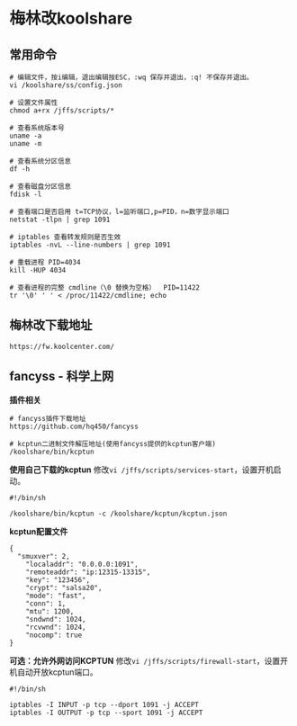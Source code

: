 # 梅林改koolshare

## 常用命令
```
# 编辑文件，按i编辑，退出编辑按ESC，:wq 保存并退出，:q! 不保存并退出。
vi /koolshare/ss/config.json

# 设置文件属性
chmod a+rx /jffs/scripts/*

# 查看系统版本号
uname -a
uname -m

# 查看系统分区信息
df -h

# 查看磁盘分区信息
fdisk -l

# 查看端口是否启用 t=TCP协议，l=监听端口,p=PID，n=数字显示端口
netstat -tlpn | grep 1091

# iptables 查看转发规则是否生效
iptables -nvL --line-numbers | grep 1091

# 重载进程 PID=4034
kill -HUP 4034

# 查看进程的完整 cmdline（\0 替换为空格）  PID=11422
tr '\0' ' ' < /proc/11422/cmdline; echo
```
## 梅林改下载地址
```
https://fw.koolcenter.com/
```

## fancyss - 科学上网

**插件相关**
```
# fancyss插件下载地址
https://github.com/hq450/fancyss

# kcptun二进制文件解压地址(使用fancyss提供的kcptun客户端)
/koolshare/bin/kcptun
```

**使用自己下载的kcptun**
修改``vi /jffs/scripts/services-start``，设置开机启动。
```
#!/bin/sh

/koolshare/bin/kcptun -c /koolshare/kcptun/kcptun.json
```

**kcptun配置文件**
```
{
  "smuxver": 2, 
	"localaddr": "0.0.0.0:1091",
	"remoteaddr": "ip:12315-13315",
	"key": "123456",
	"crypt": "salsa20",
	"mode": "fast",
	"conn": 1,
	"mtu": 1200,
	"sndwnd": 1024,
	"rcvwnd": 1024,
	"nocomp": true
}
```

**可选：允许外网访问KCPTUN**
修改``vi /jffs/scripts/firewall-start``，设置开机自动开放kcptun端口。
```
#!/bin/sh

iptables -I INPUT -p tcp --dport 1091 -j ACCEPT
iptables -I OUTPUT -p tcp --sport 1091 -j ACCEPT
```
